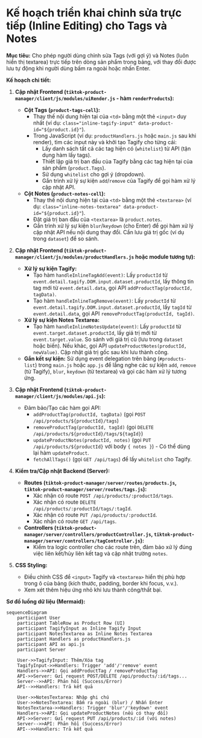 # Kế hoạch triển khai chỉnh sửa trực tiếp (Inline Editing) cho Tags và Notes

**Mục tiêu:** Cho phép người dùng chỉnh sửa Tags (với gợi ý) và Notes (luôn hiển thị textarea) trực tiếp trên dòng sản phẩm trong bảng, với thay đổi được lưu tự động khi người dùng bấm ra ngoài hoặc nhấn Enter.

**Kế hoạch chi tiết:**

1.  **Cập nhật Frontend (`tiktok-product-manager/client/js/modules/uiRender.js` - hàm `renderProducts`):**
    *   **Cột Tags (`product-tags-cell`):**
        *   Thay thế nội dung hiện tại của `<td>` bằng một thẻ `<input>` duy nhất (ví dụ: `class="inline-tagify-input" data-product-id="${product.id}"`).
        *   Trong JavaScript (ví dụ: `productHandlers.js` hoặc `main.js` sau khi render), tìm các input này và khởi tạo Tagify cho từng cái:
            *   Lấy danh sách tất cả các tag hiện có (`whitelist`) từ API (tận dụng hàm lấy tags).
            *   Thiết lập giá trị ban đầu của Tagify bằng các tag hiện tại của sản phẩm (`product.Tags`).
            *   Sử dụng `whitelist` cho gợi ý (dropdown).
            *   Gắn trình xử lý sự kiện `add`/`remove` của Tagify để gọi hàm xử lý cập nhật API.
    *   **Cột Notes (`product-notes-cell`):**
        *   Thay thế nội dung hiện tại của `<td>` bằng một thẻ `<textarea>` (ví dụ: `class="inline-notes-textarea" data-product-id="${product.id}"`).
        *   Đặt giá trị ban đầu của `<textarea>` là `product.notes`.
        *   Gắn trình xử lý sự kiện `blur`/`keydown` (cho Enter) để gọi hàm xử lý cập nhật API nếu nội dung thay đổi. Cần lưu giá trị gốc (ví dụ trong `dataset`) để so sánh.

2.  **Cập nhật Frontend (`tiktok-product-manager/client/js/modules/productHandlers.js` hoặc module tương tự):**
    *   **Xử lý sự kiện Tagify:**
        *   Tạo hàm `handleInlineTagAdd(event)`: Lấy `productId` từ `event.detail.tagify.DOM.input.dataset.productId`, lấy thông tin tag mới từ `event.detail.data`, gọi API `addProductTag(productId, tagData)`.
        *   Tạo hàm `handleInlineTagRemove(event)`: Lấy `productId` từ `event.detail.tagify.DOM.input.dataset.productId`, lấy `tagId` từ `event.detail.data`, gọi API `removeProductTag(productId, tagId)`.
    *   **Xử lý sự kiện Notes Textarea:**
        *   Tạo hàm `handleInlineNotesUpdate(event)`: Lấy `productId` từ `event.target.dataset.productId`, lấy giá trị mới từ `event.target.value`. So sánh với giá trị cũ (lưu trong `dataset` hoặc biến). Nếu khác, gọi API `updateProductNotes(productId, newValue)`. Cập nhật giá trị gốc sau khi lưu thành công.
    *   **Gắn kết sự kiện:** Sử dụng event delegation trên bảng (`#products-list`) trong `main.js` hoặc `app.js` để lắng nghe các sự kiện `add`, `remove` (từ Tagify), `blur`, `keydown` (từ textarea) và gọi các hàm xử lý tương ứng.

3.  **Cập nhật Frontend (`tiktok-product-manager/client/js/modules/api.js`):**
    *   Đảm bảo/Tạo các hàm gọi API:
        *   `addProductTag(productId, tagData)` (gọi `POST /api/products/${productId}/tags`)
        *   `removeProductTag(productId, tagId)` (gọi `DELETE /api/products/${productId}/tags/${tagId}`)
        *   `updateProductNotes(productId, notes)` (gọi `PUT /api/products/${productId}` với body `{ notes }`) - Có thể dùng lại hàm `updateProduct`.
        *   `fetchAllTags()` (gọi `GET /api/tags`) để lấy `whitelist` cho Tagify.

4.  **Kiểm tra/Cập nhật Backend (Server):**
    *   **Routes (`tiktok-product-manager/server/routes/products.js`, `tiktok-product-manager/server/routes/tags.js`):**
        *   Xác nhận có route `POST /api/products/:productId/tags`.
        *   Xác nhận có route `DELETE /api/products/:productId/tags/:tagId`.
        *   Xác nhận có route `PUT /api/products/:productId`.
        *   Xác nhận có route `GET /api/tags`.
    *   **Controllers (`tiktok-product-manager/server/controllers/productController.js`, `tiktok-product-manager/server/controllers/tagController.js`):**
        *   Kiểm tra logic controller cho các route trên, đảm bảo xử lý đúng việc liên kết/hủy liên kết tag và cập nhật trường `notes`.

5.  **CSS Styling:**
    *   Điều chỉnh CSS để `<input>` Tagify và `<textarea>` hiển thị phù hợp trong ô của bảng (kích thước, padding, border khi focus, v.v.).
    *   Xem xét thêm hiệu ứng nhỏ khi lưu thành công/thất bại.

**Sơ đồ luồng dữ liệu (Mermaid):**

```mermaid
sequenceDiagram
    participant User
    participant TableRow as Product Row (UI)
    participant TagifyInput as Inline Tagify Input
    participant NotesTextarea as Inline Notes Textarea
    participant Handlers as productHandlers.js
    participant API as api.js
    participant Server

    User->>TagifyInput: Thêm/Xóa tag
    TagifyInput->>Handlers: Trigger 'add'/'remove' event
    Handlers->>API: Gọi addProductTag / removeProductTag
    API->>Server: Gửi request POST/DELETE /api/products/:id/tags...
    Server-->>API: Phản hồi (Success/Error)
    API-->>Handlers: Trả kết quả

    User->>NotesTextarea: Nhập ghi chú
    User->>NotesTextarea: Bấm ra ngoài (blur) / Nhấn Enter
    NotesTextarea->>Handlers: Trigger 'blur'/'keydown' event
    Handlers->>API: Gọi updateProductNotes (nếu có thay đổi)
    API->>Server: Gửi request PUT /api/products/:id (với notes)
    Server-->>API: Phản hồi (Success/Error)
    API-->>Handlers: Trả kết quả